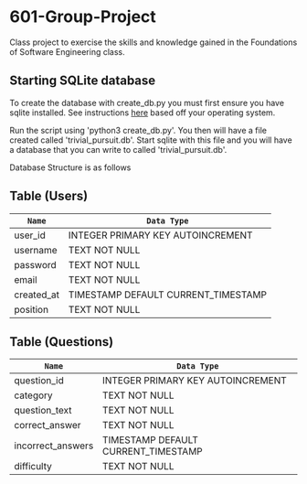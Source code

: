 # 601-Group-Project
Class project to exercise the skills and knowledge gained in the Foundations of Software Engineering class.

## Starting SQLite database
To create the database with create_db.py you must first ensure you have sqlite installed. See instructions [here](https://www.sqlitetutorial.net/download-install-sqlite/) based off your operating system.

Run the script using 'python3 create_db.py'. You then will have a file created called 'trivial_pursuit.db'. Start sqlite with this file and you will have a database that you can write to called 'trivial_pursuit.db'.

Database Structure is as follows

## Table (Users)
| `Name`      | `Data Type`             |
| ----------- | --------------------- |
| user_id   | INTEGER PRIMARY KEY AUTOINCREMENT|
| username   | TEXT NOT NULL|
| password   | TEXT NOT NULL|
| email   | TEXT NOT NULL|
| created_at   |  TIMESTAMP DEFAULT CURRENT_TIMESTAMP|
| position   | TEXT NOT NULL|

## Table (Questions)
| `Name`      | `Data Type`             |
| ----------- | --------------------- |
| question_id   | INTEGER PRIMARY KEY AUTOINCREMENT|
| category   | TEXT NOT NULL|
| question_text  | TEXT NOT NULL|
| correct_answer    | TEXT NOT NULL|
| incorrect_answers   |  TIMESTAMP DEFAULT CURRENT_TIMESTAMP|
| difficulty   | TEXT NOT NULL|

